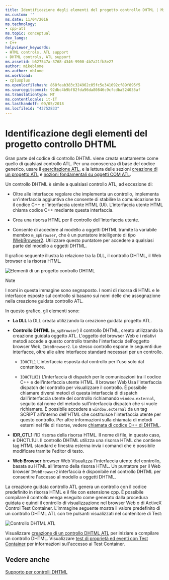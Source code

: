 ```yaml
---
title: Identificazione degli elementi del progetto controllo DHTML | Microsoft Docs
ms.custom: ''
ms.date: 11/04/2016
ms.technology:
- cpp-atl
ms.topic: conceptual
dev_langs:
- C++
helpviewer_keywords:
- HTML controls, ATL support
- DHTML controls, ATL support
ms.assetid: b627547a-3768-4346-9900-4b7a21fb8e27
author: mikeblome
ms.author: mblome
ms.workload:
- cplusplus
ms.openlocfilehash: 868feab383c324962c05fc5e341092cf89f895f5
ms.sourcegitcommit: 92dbc4b9bf82fda96da80846c9cfcdba524035af
ms.translationtype: MT
ms.contentlocale: it-IT
ms.lasthandoff: 09/05/2018
ms.locfileid: "43752833"
---
```

# <a name="identifying-the-elements-of-the-dhtml-control-project"></a>Identificazione degli elementi del progetto controllo DHTML

Gran parte del codice di controllo DHTML viene creata esattamente come quello di qualsiasi controllo ATL. Per una conoscenza di base del codice generico, usare il [esercitazione ATL](../atl/active-template-library-atl-tutorial.md), e la lettura delle sezioni [creazione di un progetto ATL](../atl/reference/creating-an-atl-project.md) e [nozioni fondamentali su oggetti COM ATL](../atl/fundamentals-of-atl-com-objects.md).

Un controllo DHTML è simile a qualsiasi controllo ATL, ad eccezione di:

- Oltre alle interfacce regolare che implementa un controllo, implementa un'interfaccia aggiuntiva che consente di stabilire la comunicazione tra il codice C++ e l'interfaccia utente HTML (UI). L'interfaccia utente HTML chiama codice C++ mediante questa interfaccia.

- Crea una risorsa HTML per il controllo dell'interfaccia utente.

- Consente di accedere al modello a oggetti DHTML tramite la variabile membro `m_spBrowser`, che è un puntatore intelligente di tipo [IWebBrowser2](https://msdn.microsoft.com/library/aa752127.aspx). Utilizzare questo puntatore per accedere a qualsiasi parte del modello a oggetti DHTML.

Il grafico seguente illustra la relazione tra la DLL, il controllo DHTML, il Web browser e la risorsa HTML.

![Elementi di un progetto controllo DHTML](../atl/media/vc52en1.gif "vc52en1")

> [!NOTE]
>  I nomi in questa immagine sono segnaposto. I nomi di risorsa di HTML e le interfacce esposte sul controllo si basano sui nomi delle che assegnazione nella creazione guidata controllo ATL.

In questo grafico, gli elementi sono:

- **La DLL** la DLL creata utilizzando la creazione guidata progetto ATL.

- **Controllo DHTML** (`m_spBrowser`) il controllo DHTML, creato utilizzando la creazione guidata oggetto ATL. L'oggetto del browser Web e i relativi metodi accede a questo controllo tramite l'interfaccia dell'oggetto browser Web, `IWebBrowser2`. Lo stesso controllo espone le seguenti due interfacce, oltre alle altre interfacce standard necessari per un controllo.

   - `IDHCTL1` L'interfaccia esposta dal controllo per l'uso solo dal contenitore.

   - `IDHCTLUI1` L'interfaccia di dispatch per le comunicazioni tra il codice C++ e dell'interfaccia utente HTML. Il browser Web Usa l'interfaccia dispatch del controllo per visualizzare il controllo. È possibile chiamare diversi metodi di questa interfaccia di dispatch dall'interfaccia utente del controllo richiamando `window.external`, seguito dal nome del metodo sull'interfaccia dispatch che si vuole richiamare. È possibile accedere a `window.external` da un tag SCRIPT all'interno dell'HTML che costituisce l'interfaccia utente per questo controllo. Per altre informazioni sulla chiamata di metodi esterni nel file di risorse, vedere [chiamata di codice C++ di DHTML](../atl/calling-cpp-code-from-dhtml.md).

- **IDR_CTL1** l'ID risorsa della risorsa HTML. Il nome di file, in questo caso, è DHCTL1UI. Il controllo DHTML utilizza una risorsa HTML che contiene tag HTML standard e finestra esterna invia i comandi che è possibile modificare tramite l'editor di testo.

- **Web Browser** browser Web Visualizza l'interfaccia utente del controllo, basata su HTML all'interno della risorsa HTML. Un puntatore per il Web browser `IWebBrowser2` interfaccia è disponibile nel controllo DHTML per consentire l'accesso al modello a oggetti DHTML.

La creazione guidata controllo ATL genera un controllo con il codice predefinito in risorsa HTML e il file con estensione cpp. È possibile compilare il controllo venga eseguito come generato dalla procedura guidata e quindi il controllo di visualizzazione nel browser Web o di ActiveX Control Test Container. L'immagine seguente mostra il valore predefinito di un controllo DHTML ATL con tre pulsanti visualizzati nel contenitore di Test:

![Controllo DHTML ATL](../atl/media/vc52en2.gif "vc52en2")

Visualizzare [creazione di un controllo DHTML ATL](../atl/creating-an-atl-dhtml-control.md) per iniziare a compilare un controllo DHTML. Visualizzare [test di proprietà ed eventi con Test Container](../mfc/testing-properties-and-events-with-test-container.md) per informazioni sull'accesso ai Test Container.

## <a name="see-also"></a>Vedere anche

[Supporto per controlli DHTML](../atl/atl-support-for-dhtml-controls.md)

